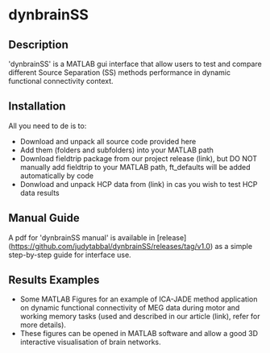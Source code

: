 # dynbrainSS

## Description
'dynbrainSS' is a MATLAB gui interface that allow users to test and compare different Source Separation (SS) methods performance in dynamic functional connectivity context.

## Installation
All you need to de is to: 
- Download and unpack all source code provided here
- Add them (folders and subfolders) into your MATLAB path
- Download fieldtrip package from our project release (link), but DO NOT manually add fieldtrip to your MATLAB path, ft_defaults will be added automatically by code
- Donwload and unpack HCP data from (link) in cas you wish to test HCP data results

## Manual Guide
A pdf for 'dynbrainSS manual' is available in [release] (https://github.com/judytabbal/dynbrainSS/releases/tag/v1.0) as a simple step-by-step guide for interface use.

## Results Examples
- Some MATLAB Figures for an example of ICA-JADE method application on dynamic functional connectivity of MEG data during motor and working memory tasks (used and described in our article (link), refer for more details). 
- These figures can be opened in MATLAB software and allow a good 3D interactive visualisation of brain networks.
